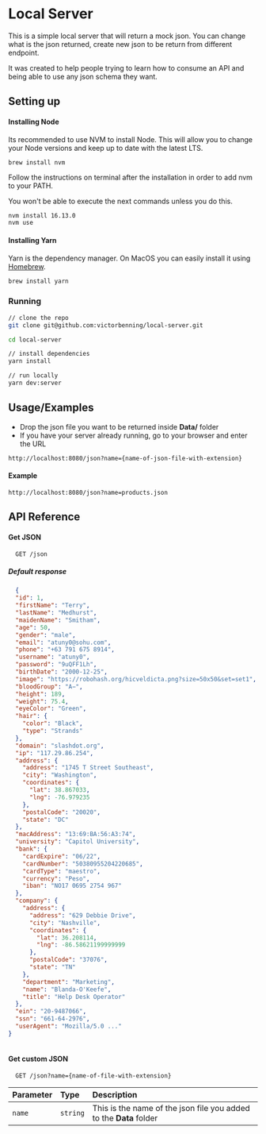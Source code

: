 
# Local Server

This is a simple local server that will return a mock json. You can change what is the json returned, create new json to be return from different endpoint.

It was created to help people trying to learn how to consume an API and being able to use any json schema they want.


## Setting up

#### Installing Node

Its recommended to use NVM to install Node. This will allow you to change your Node versions and keep up to date with the latest LTS.

```bash
brew install nvm
```

Follow the instructions on terminal after the installation in order to add nvm to your PATH.

You won't be able to execute the next commands unless you do this.

```
nvm install 16.13.0
nvm use
```

#### Installing Yarn

Yarn is the dependency manager. On MacOS you can easily install it using [Homebrew](https://brew.sh/).

```bash
brew install yarn
```

### Running

```bash
// clone the repo
git clone git@github.com:victorbenning/local-server.git

cd local-server

// install dependencies
yarn install

// run locally
yarn dev:server
```

## Usage/Examples

- Drop the json file you want to be returned inside **Data/** folder
- If you have your server already running, go to your browser and enter the URL
```http
http://localhost:8080/json?name={name-of-json-file-with-extension}

```

#### Example

```http
http://localhost:8080/json?name=products.json
```

## API Reference

#### Get JSON

```http
  GET /json
```
##### Default response

```json
  {
  "id": 1,
  "firstName": "Terry",
  "lastName": "Medhurst",
  "maidenName": "Smitham",
  "age": 50,
  "gender": "male",
  "email": "atuny0@sohu.com",
  "phone": "+63 791 675 8914",
  "username": "atuny0",
  "password": "9uQFF1Lh",
  "birthDate": "2000-12-25",
  "image": "https://robohash.org/hicveldicta.png?size=50x50&set=set1",
  "bloodGroup": "A−",
  "height": 189,
  "weight": 75.4,
  "eyeColor": "Green",
  "hair": {
    "color": "Black",
    "type": "Strands"
  },
  "domain": "slashdot.org",
  "ip": "117.29.86.254",
  "address": {
    "address": "1745 T Street Southeast",
    "city": "Washington",
    "coordinates": {
      "lat": 38.867033,
      "lng": -76.979235
    },
    "postalCode": "20020",
    "state": "DC"
  },
  "macAddress": "13:69:BA:56:A3:74",
  "university": "Capitol University",
  "bank": {
    "cardExpire": "06/22",
    "cardNumber": "50380955204220685",
    "cardType": "maestro",
    "currency": "Peso",
    "iban": "NO17 0695 2754 967"
  },
  "company": {
    "address": {
      "address": "629 Debbie Drive",
      "city": "Nashville",
      "coordinates": {
        "lat": 36.208114,
        "lng": -86.58621199999999
      },
      "postalCode": "37076",
      "state": "TN"
    },
    "department": "Marketing",
    "name": "Blanda-O'Keefe",
    "title": "Help Desk Operator"
  },
  "ein": "20-9487066",
  "ssn": "661-64-2976",
  "userAgent": "Mozilla/5.0 ..."
}
  
```

#### Get custom JSON

```http
  GET /json?name={name-of-file-with-extension}
```

| Parameter | Type     | Description                       |
| :-------- | :------- | :-------------------------------- |
| `name`      | `string` | This is the name of the json file you added to the **Data** folder |




